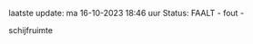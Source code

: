 laatste update: 
ma 16-10-2023 18:46   uur 
Status: FAALT - fout - 
<div class="service R">schijfruimte</div>